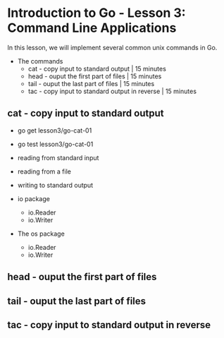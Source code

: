 # Introduction to Go - Lesson 3: Command Line Applications

In this lesson, we will implement several common unix commands in Go.


* The commands
  * cat  - copy input to standard output            | 15 minutes
  * head - ouput the first part of files            | 15 minutes
  * tail - ouput the last part of files             | 15 minutes
  * tac  - copy input to standard output in reverse | 15 minutes

## cat - copy input to standard output

* go get lesson3/go-cat-01
* go test lesson3/go-cat-01


* reading from standard input
* reading from a file
* writing to standard output

* io package
  * io.Reader
  * io.Writer

* The os package
  * io.Reader
  * io.Writer

## head - ouput the first part of files

## tail - ouput the last part of files

## tac  - copy input to standard output in reverse
